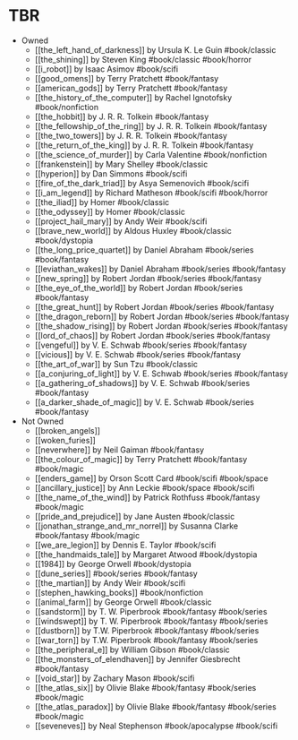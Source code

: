 # TBR

- Owned
	- [[the_left_hand_of_darkness]] by Ursula K. Le Guin #book/classic
	- [[the_shining]] by Steven King #book/classic #book/horror
	- [[i_robot]] by Isaac Asimov #book/scifi
	- [[good_omens]] by Terry Pratchett #book/fantasy
	- [[american_gods]] by Terry Pratchett #book/fantasy
	- [[the_history_of_the_computer]] by Rachel Ignotofsky #book/nonfiction
	- [[the_hobbit]] by J. R. R. Tolkein #book/fantasy
	- [[the_fellowship_of_the_ring]] by J. R. R. Tolkein #book/fantasy
	- [[the_two_towers]] by J. R. R. Tolkein #book/fantasy
	- [[the_return_of_the_king]] by J. R. R. Tolkein #book/fantasy
	- [[the_science_of_murder]] by Carla Valentine #book/nonfiction
	- [[frankenstein]] by Mary Shelley #book/classic
	- [[hyperion]] by Dan Simmons #book/scifi
	- [[fire_of_the_dark_triad]] by Asya Semenovich #book/scifi
	- [[i_am_legend]] by Richard Matheson #book/scifi #book/horror
	- [[the_iliad]] by Homer #book/classic
	- [[the_odyssey]] by Homer #book/classic
	- [[project_hail_mary]] by Andy Weir #book/scifi
	- [[brave_new_world]] by Aldous Huxley #book/classic #book/dystopia
	- [[the_long_price_quartet]] by Daniel Abraham #book/series #book/fantasy
	- [[leviathan_wakes]] by Daniel Abraham #book/series #book/fantasy
	- [[new_spring]] by Robert Jordan #book/series #book/fantasy
	- [[the_eye_of_the_world]] by Robert Jordan #book/series #book/fantasy
	- [[the_great_hunt]] by Robert Jordan #book/series #book/fantasy
	- [[the_dragon_reborn]] by Robert Jordan #book/series #book/fantasy
	- [[the_shadow_rising]] by Robert Jordan #book/series #book/fantasy
	- [[lord_of_chaos]] by Robert Jordan #book/series #book/fantasy
	- [[vengeful]] by V. E. Schwab #book/series #book/fantasy
	- [[vicious]] by V. E. Schwab #book/series #book/fantasy
	- [[the_art_of_war]] by Sun Tzu #book/classic
	- [[a_conjuring_of_light]] by V. E. Schwab #book/series #book/fantasy
	- [[a_gathering_of_shadows]] by V. E. Schwab #book/series #book/fantasy
	- [[a_darker_shade_of_magic]] by V. E. Schwab #book/series #book/fantasy
- Not Owned
	- [[broken_angels]]
	- [[woken_furies]]
	- [[neverwhere]] by Neil Gaiman #book/fantasy
	- [[the_colour_of_magic]] by Terry Pratchett #book/fantasy #book/magic  
	- [[enders_game]] by Orson Scott Card #book/scifi #book/space
	- [[ancillary_justice]] by Ann Leckie #book/space #book/scifi
	- [[the_name_of_the_wind]] by Patrick Rothfuss #book/fantasy #book/magic  
	- [[pride_and_prejudice]] by Jane Austen #book/classic
	- [[jonathan_strange_and_mr_norrel]] by Susanna Clarke #book/fantasy #book/magic  
	- [[we_are_legion]] by Dennis E. Taylor #book/scifi
	- [[the_handmaids_tale]] by Margaret Atwood #book/dystopia
	- [[1984]] by George Orwell #book/dystopia
	- [[dune_series]] #book/series #book/fantasy
	- [[the_martian]] by Andy Weir #book/scifi
	- [[stephen_hawking_books]] #book/nonfiction
	- [[animal_farm]] by George Orwell #book/classic
	- [[sandstorm]] by T. W. Piperbrook #book/fantasy #book/series
	- [[windswept]] by T. W. Piperbrook #book/fantasy #book/series
	- [[dustborn]] by T.W. Piperbrook #book/fantasy #book/series
	- [[war_torn]] by T.W. Piperbrook #book/fantasy #book/series
	- [[the_peripheral_e]] by William Gibson #book/classic
	- [[the_monsters_of_elendhaven]] by Jennifer Giesbrecht #book/fantasy
	- [[void_star]] by Zachary Mason #book/scifi
	- [[the_atlas_six]] by Olivie Blake #book/fantasy #book/series #book/magic
	- [[the_atlas_paradox]] by Olivie Blake #book/fantasy #book/series #book/magic
	- [[seveneves]] by Neal Stephenson #book/apocalypse #book/scifi
